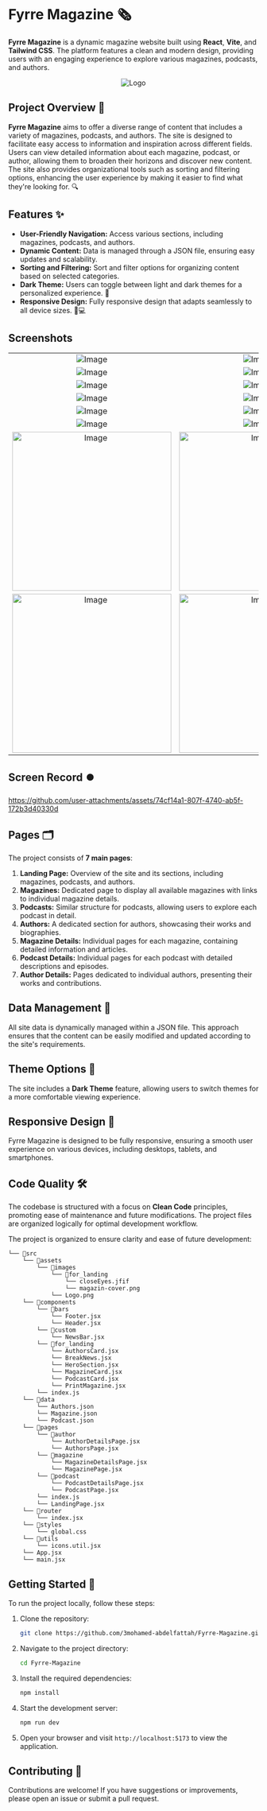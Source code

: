 
# Fyrre Magazine 🗞️

**Fyrre Magazine** is a dynamic magazine website built using **React**, **Vite**, and **Tailwind CSS**. The platform features a clean and modern design, providing users with an engaging experience to explore various magazines, podcasts, and authors.

<div  align="center">
 
![Logo](https://github.com/user-attachments/assets/c7366f15-b7ce-428a-974e-2959a537c33b)
</div>

## Project Overview 📖

**Fyrre Magazine** aims to offer a diverse range of content that includes a variety of magazines, podcasts, and authors. The site is designed to facilitate easy access to information and inspiration across different fields. Users can view detailed information about each magazine, podcast, or author, allowing them to broaden their horizons and discover new content. The site also provides organizational tools such as sorting and filtering options, enhancing the user experience by making it easier to find what they're looking for. 🔍

## Features ✨

- **User-Friendly Navigation:** Access various sections, including magazines, podcasts, and authors.
- **Dynamic Content:** Data is managed through a JSON file, ensuring easy updates and scalability.
- **Sorting and Filtering:** Sort and filter options for organizing content based on selected categories.
- **Dark Theme:** Users can toggle between light and dark themes for a personalized experience. 🌙
- **Responsive Design:** Fully responsive design that adapts seamlessly to all device sizes. 📱💻

## Screenshots

 <table align="center">
  <tr align='center'>
    <td><img src="https://github.com/user-attachments/assets/e2e2a4c0-55ec-405f-8ca6-817110cb2872" alt="Image" /></td>
    <td><img src="https://github.com/user-attachments/assets/b728195c-7716-4ac7-8f9a-ca7adae04b33" alt="Image" /></td>
  </tr>
  <tr align='center'>
    <td><img src="https://github.com/user-attachments/assets/7bb9379c-1521-49ad-9cd8-31550803e8a1" alt="Image" /></td>
    <td><img src="https://github.com/user-attachments/assets/db840eaf-f8bd-4692-ba90-e480978d36a1" alt="Image" /></td>
  </tr>
  <tr align='center'>
    <td><img src="https://github.com/user-attachments/assets/fbd773cb-ffb5-4b64-97c4-5d66407f8a54" alt="Image" /></td>
    <td><img src="https://github.com/user-attachments/assets/02191cea-3be1-4669-af3d-05d0d3ca3bc1" alt="Image" /></td>
  </tr>
  <tr align='center'>
    <td><img src="https://github.com/user-attachments/assets/948d59ae-c280-44eb-8ac0-47fb5ea63318" alt="Image" /></td>
    <td><img src="https://github.com/user-attachments/assets/af21c93b-c793-494e-ad72-7ef61b29204f" alt="Image" /></td>
  </tr>
  <tr align='center'>
    <td><img src="https://github.com/user-attachments/assets/6643474b-b1a0-4ff2-8de1-140a0b1b993d" alt="Image" /></td>
    <td><img src="https://github.com/user-attachments/assets/fd2ff617-88e5-4d75-b985-1968bc15f205" alt="Image" /></td>
  </tr>
  <tr align='center'>
    <td><img src="https://github.com/user-attachments/assets/ae5c1a2f-1848-467a-9ae1-e142c68e965f" alt="Image" /></td>
    <td><img src="https://github.com/user-attachments/assets/016f28bd-0e3e-4a45-8347-c3163bf8f17e" alt="Image" /></td>
  </tr>
  <tr align='center'>
    <td><img width='320px' src="https://github.com/user-attachments/assets/ed78e829-d12b-4aef-8f07-fe8173fba75c" alt="Image" /></td>
    <td><img width='320px' src="https://github.com/user-attachments/assets/45efed36-be0c-46ad-85cd-d1e2e05d5085" alt="Image" /></td>
  </tr>
  <tr align='center'>
    <td><img width='320px' src="https://github.com/user-attachments/assets/933ac409-813c-45fa-ad43-a90f68a62213" alt="Image" /></td>
    <td><img width='320px' src="https://github.com/user-attachments/assets/86ba5385-667c-4bb8-b80e-90fde533817b" alt="Image" /></td>
  </tr>
</table>

## Screen Record ⏺️

https://github.com/user-attachments/assets/74cf14a1-807f-4740-ab5f-172b3d40330d


## Pages 🗂️

The project consists of **7 main pages**:

1. **Landing Page:** Overview of the site and its sections, including magazines, podcasts, and authors.
2. **Magazines:** Dedicated page to display all available magazines with links to individual magazine details.
3. **Podcasts:** Similar structure for podcasts, allowing users to explore each podcast in detail.
4. **Authors:** A dedicated section for authors, showcasing their works and biographies.
5. **Magazine Details:** Individual pages for each magazine, containing detailed information and articles.
6. **Podcast Details:** Individual pages for each podcast with detailed descriptions and episodes.
7. **Author Details:** Pages dedicated to individual authors, presenting their works and contributions.

## Data Management 💾

All site data is dynamically managed within a JSON file. This approach ensures that the content can be easily modified and updated according to the site's requirements.

## Theme Options 🎨

The site includes a **Dark Theme** feature, allowing users to switch themes for a more comfortable viewing experience.

## Responsive Design 📐

Fyrre Magazine is designed to be fully responsive, ensuring a smooth user experience on various devices, including desktops, tablets, and smartphones.

## Code Quality 🛠️

The codebase is structured with a focus on **Clean Code** principles, promoting ease of maintenance and future modifications. The project files are organized logically for optimal development workflow.

The project is organized to ensure clarity and ease of future development:

```
└── 📁src
    └── 📁assets
        └── 📁images
            └── 📁for_landing
                └── closeEyes.jfif
                └── magazin-cover.png
            └── Logo.png
    └── 📁components
        └── 📁bars
            └── Footer.jsx
            └── Header.jsx
        └── 📁custom
            └── NewsBar.jsx
        └── 📁for_landing
            └── AuthorsCard.jsx
            └── BreakNews.jsx
            └── HeroSection.jsx
            └── MagazineCard.jsx
            └── PodcastCard.jsx
            └── PrintMagazine.jsx
        └── index.js
    └── 📁data
        └── Authors.json
        └── Magazine.json
        └── Podcast.json
    └── 📁pages
        └── 📁author
            └── AuthorDetailsPage.jsx
            └── AuthorsPage.jsx
        └── 📁magazine
            └── MagazineDetailsPage.jsx
            └── MagazinePage.jsx
        └── 📁podcast
            └── PodcastDetailsPage.jsx
            └── PodcastPage.jsx
        └── index.js
        └── LandingPage.jsx
    └── 📁router
        └── index.jsx
    └── 📁styles
        └── global.css
    └── 📁utils
        └── icons.util.jsx
    └── App.jsx
    └── main.jsx
```

## Getting Started 🚀

To run the project locally, follow these steps:

1. Clone the repository:
   ```bash
   git clone https://github.com/3mohamed-abdelfattah/Fyrre-Magazine.git
   ```

2. Navigate to the project directory:
   ```bash
   cd Fyrre-Magazine
   ```

3. Install the required dependencies:
   ```bash
   npm install
   ```

4. Start the development server:
   ```bash
   npm run dev
   ```

5. Open your browser and visit `http://localhost:5173` to view the application.

## Contributing 🤝

Contributions are welcome! If you have suggestions or improvements, please open an issue or submit a pull request.
